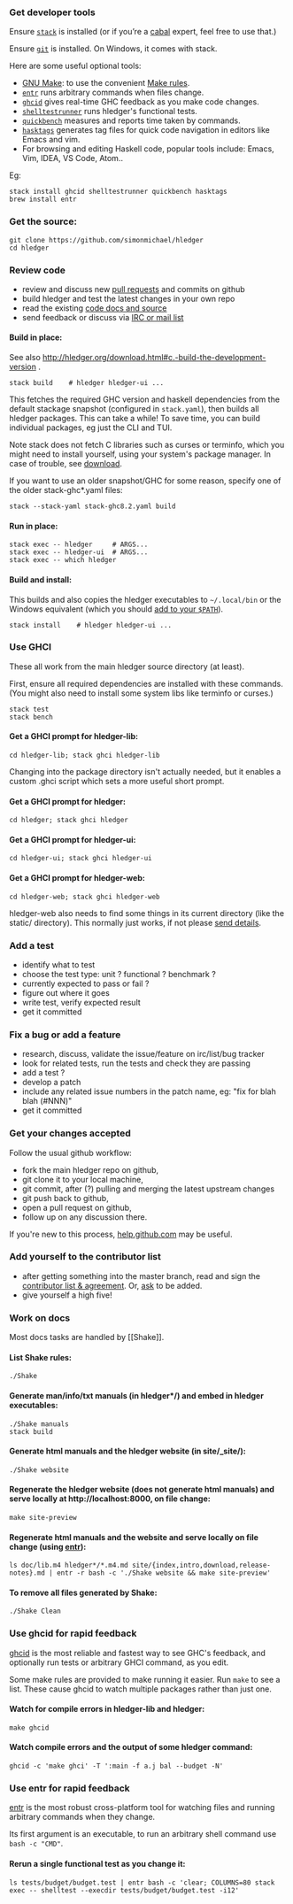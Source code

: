 ### Get developer tools

Ensure [`stack`](https://haskell-lang.org/get-started) is installed
(or if you’re a [cabal](https://www.haskell.org/cabal/) expert, feel free to use that.)

Ensure [`git`](http://git-scm.com) is installed. On Windows, it comes with stack.

Here are some useful optional tools:

- [GNU Make](http://www.gnu.org/software/make): to use the convenient [Make rules](#make).
- [`entr`](http://www.entrproject.org/) runs arbitrary commands when files change.
- [`ghcid`](http://hackage.haskell.org/package/ghcid) gives real-time GHC feedback as you make code changes.
- [`shelltestrunner`](http://hackage.haskell.org/package/shelltestrunner) runs hledger's functional tests.
- [`quickbench`](http://hackage.haskell.org/package/quickbench) measures and reports time taken by commands.
- [`hasktags`](http://hackage.haskell.org/package/hasktags) generates tag files for quick code navigation in editors like Emacs and vim.
- For browsing and editing Haskell code, popular tools include: Emacs, Vim, IDEA, VS Code, Atom..

Eg:

    stack install ghcid shelltestrunner quickbench hasktags
    brew install entr

### Get the source:

    git clone https://github.com/simonmichael/hledger
    cd hledger

### Review code

- review and discuss new [pull requests](http://prs.hledger.org) and commits on github
- build hledger and test the latest changes in your own repo
- read the existing [code docs and source](#quick-links)
- send feedback or discuss via [IRC or mail list](/docs.html#helpfeedback)

#### Build in place:

See also http://hledger.org/download.html#c.-build-the-development-version .

    stack build    # hledger hledger-ui ...

This fetches the required GHC version and haskell dependencies from the default stackage snapshot (configured in `stack.yaml`), 
then builds all hledger packages.
This can take a while! To save time, you can build individual packages, eg just the CLI and TUI.

Note stack does not fetch C libraries such as curses or terminfo, which you might need to install yourself, using your system's package manager.
In case of trouble, see [download](/download.html#link-errors).

If you want to use an older snapshot/GHC for some reason, specify one of the older stack-ghc*.yaml files:

    stack --stack-yaml stack-ghc8.2.yaml build
    
#### Run in place:

    stack exec -- hledger     # ARGS...
    stack exec -- hledger-ui  # ARGS...
    stack exec -- which hledger

#### Build and install:

This builds and also copies the hledger executables to `~/.local/bin` or the Windows equivalent
(which you should  [add to your `$PATH`](/download.html#b)).

    stack install    # hledger hledger-ui ...

### Use GHCI

These all work from the main hledger source directory (at least).

First, ensure all required dependencies are installed with these
commands. (You might also need to install some system libs like
terminfo or curses.)

    stack test
    stack bench

#### Get a GHCI prompt for hledger-lib:

    cd hledger-lib; stack ghci hledger-lib

Changing into the package directory isn't actually needed, but it
enables a custom .ghci script which sets a more useful short prompt.

#### Get a GHCI prompt for hledger:

    cd hledger; stack ghci hledger

#### Get a GHCI prompt for hledger-ui:

    cd hledger-ui; stack ghci hledger-ui

#### Get a GHCI prompt for hledger-web:

    cd hledger-web; stack ghci hledger-web

hledger-web also needs to find some things in its current directory (like the static/ directory).
This normally just works, if not please [send details](https://github.com/simonmichael/hledger/issues/274).

### Add a test

- identify what to test
- choose the test type: unit ? functional ? benchmark ?
- currently expected to pass or fail ?
- figure out where it goes
- write test, verify expected result
- get it committed

### Fix a bug or add a feature

- research, discuss, validate the issue/feature on irc/list/bug tracker
- look for related tests, run the tests and check they are passing
- add a test ?
- develop a patch
- include any related issue numbers in the patch name, eg: "fix for blah blah (#NNN)"
- get it committed

### Get your changes accepted

Follow the usual github workflow:

- fork the main hledger repo on github,
- git clone it to your local machine,
- git commit, after (?) pulling and merging the latest upstream changes
- git push back to github,
- open a pull request on github,
- follow up on any discussion there.

If you're new to this process, [help.github.com](http://help.github.com) may be useful.

### Add yourself to the contributor list

- after getting something into the master branch, read and sign the [contributor list & agreement](contributors.html). Or, [ask](/docs.html#helpfeedback) to be added.
- give yourself a high five!

### Work on docs

Most docs tasks are handled by [[Shake]]. 

#### List Shake rules:

    ./Shake

#### Generate man/info/txt manuals (in hledger*/) and embed in hledger executables:

    ./Shake manuals
    stack build

#### Generate html manuals and the hledger website (in site/_site/):

    ./Shake website

#### Regenerate the hledger website (does not generate html manuals) and serve locally at http://localhost:8000, on file change:

    make site-preview

#### Regenerate html manuals and the website and serve locally on file change (using [entr](http://www.entrproject.org)):

    ls doc/lib.m4 hledger*/*.m4.md site/{index,intro,download,release-notes}.md | entr -r bash -c './Shake website && make site-preview'

#### To remove all files generated by Shake:

    ./Shake Clean

### Use ghcid for rapid feedback

[ghcid](http://hackage.haskell.org/package/ghcid) is the most reliable and fastest way to see GHC's feedback, and optionally run tests or arbitrary GHCI command, as you edit.

Some make rules are provided to make running it easier. Run `make` to see a list. These cause ghcid to watch multiple packages rather than just one. 

#### Watch for compile errors in hledger-lib and hledger:

    make ghcid

#### Watch compile errors and the output of some hledger command:

    ghcid -c 'make ghci' -T ':main -f a.j bal --budget -N'

### Use entr for rapid feedback

[entr](http://entrproject.org/) is the most robust cross-platform tool for watching files and running arbitrary commands when they change. 

Its first argument is an executable, to run an arbitrary shell command use `bash -c "CMD"`.

#### Rerun a single functional test as you change it:

    ls tests/budget/budget.test | entr bash -c 'clear; COLUMNS=80 stack exec -- shelltest --execdir tests/budget/budget.test -i12'
